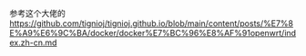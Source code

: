 参考这个大佬的
https://github.com/tignioj/tignioj.github.io/blob/main/content/posts/%E7%8E%A9%E6%9C%BA/docker/docker%E7%BC%96%E8%AF%91openwrt/index.zh-cn.md
